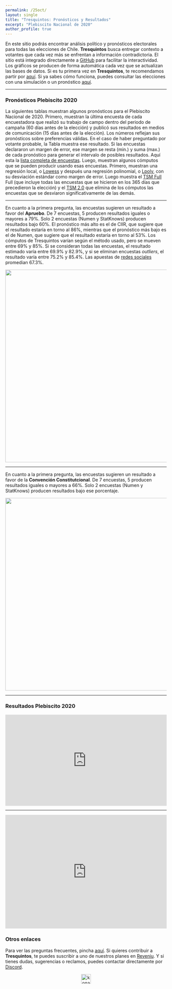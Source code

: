 ```yaml
---
permalink: /25oct/
layout: single
title: "Tresquintos: Pronósticos y Resultados"
excerpt: "Plebiscito Nacional de 2020"
author_profile: true
---
```


En este sitio podrás encontrar análisis político y pronósticos electorales para todas las elecciones de Chile. **Tresquintos** busca entregar contexto a votantes que cada vez más se enfrentan a información contradictoria. El sitio está integrado directamente a [GitHub](https://github.com/) para facilitar la interactividad. Los gráficos se producen de forma automática cada vez que se actualizan las bases de datos. Si es tu primera vez en **Tresquintos**, te recomendamos partir por [aquí](https://tresquintos.cl/faq/). Si ya sabes cómo funciona, puedes consultar las elecciones con una simulación o un pronóstico [aquí](https://tresquintos.cl/elecciones/).

---

### Pronósticos Plebiscito 2020

La siguientes tablas muestran algunos pronósticos para el Plebiscito Nacional de 2020. Primero, muestran la última encuesta de cada encuestadora que realizó su trabajo de campo dentro del periodo de campaña (60 días antes de la elección) y publicó sus resultados en medios de comunicación (15 días antes de la elección). Los números reflejan sus pronósticos sobre preferencias válidas. En el caso de haber preguntado por votante probable, la Tabla muestra ese resultado. Si las encuestas declararon un margen de error, ese margen se resta (min.) y suma (max.) de cada pronóstico para generar el intervalo de posibles resultados. Aquí esta la [lista completa de encuestas](https://tresquintos.cl/tsm/). Luego, muestran algunos cómputos que se pueden producir usando esas encuestas. Primero, muestran una regresión local, o [Lowess](https://www.stata.com/manuals13/rlowess.pdf) y después una regresión polinomial, o [Lpoly](https://www.stata.com/manuals/rlpoly.pdf), con su desviación estándar como margen de error. Luego muestra el [TSM Full](https://tresquintos.cl/tsm/) Full (que incluye todas las encuestas que se hicieron en los 365 días que precedieron la elección) y el [TSM 2.0](https://tresquintos.cl/tsm/) que elimina de los cómputos las encuestas que se desviaron significativamente de las demás.

---

En cuanto a la primera pregunta, las encuestas sugieren un resultado a favor del **Apruebo**. De 7 encuestas, 5 producen resultados iguales o mayores a 79%. Solo 2 encuestas (Numen y StatKnows) producen resultados bajo 60%. El pronóstico más alto es el de CIIR, que sugiere que el resultado estaría en torno al 86%, mientras que el pronóstico más bajo es el de Numen, que sugiere que el resultado estaría en torno al 53%. Los cómputos de Tresquintos varían según el método usado, pero se mueven entre 69% y 85%. Si se consideran todas las encuestas, el resultado estimado varía entre 69.9% y 82.9%, y si se eliminan encuestas *outliers*, el resultado varía entre 75.2% y 85.4%. Las apuestas de [redes sociales](https://www.twitter.com/tresquintos) promedian 67.3%.

<div align="center">
<img width="600" src="https://tresquintos.cl/images/primera_pregunta.png" >
</div>

---

En cuanto a la primera pregunta, las encuestas sugieren un resultado a favor de la **Convención Constitutcional**. De 7 encuestas, 5 producen resultados iguales o mayores a 66%. Solo 2 encuestas (Numen y StatKnows) producen resultados bajo ese porcentaje.


<div align="center">
<img width="600" src="https://tresquintos.cl/images/segunda_pregunta.png" >
</div>

---

### Resultados Plebiscito 2020

<div>
  <div style="position:relative;padding-top:56.25%;">
    <iframe src="http://www.servelelecciones.cl/" frameborder="0" allowfullscreen
      style="position:absolute;top:0;left:0;width:100%;height:100%;"></iframe>
  </div>
</div>

---


<div>
  <div style="position:relative;padding-top:70.25%;">
    <iframe src="http://www.servelelecciones.cl/" frameborder="0" allowfullscreen
      style="position:absolute;top:0;left:0;width:100%;height:100%;"></iframe>
  </div>
</div>



### Otros enlaces

Para ver las preguntas frecuentes, pincha [aquí](https://tresquintos.cl/faq/). Si quieres contribuir a **Tresquintos**, te puedes suscribir a uno de nuestros planes en [Reveniu](https://tresquintos.cl/donaciones). Y si tienes dudas, sugerencias o reclamos, puedes contactar directamente por [Discord](https://discord.gg/qPDkg67).


<!-- Mailchimp -->
<script type="text/javascript" src="//downloads.mailchimp.com/js/signup-forms/popup/unique-methods/embed.js" data-dojo-config="usePlainJson: true, isDebug: false"></script><script type="text/javascript">window.dojoRequire(["mojo/signup-forms/Loader"], function(L) { L.start({"baseUrl":"mc.us15.list-manage.com","uuid":"3a6f5773bbbc78ea5a0003f67","lid":"8c164eff0f","uniqueMethods":true}) })</script>


<!-- NES -->
<style>
.aligncenter {
    text-align: center;
}
</style>
<p class="aligncenter">
    <img src="/images/nes.png" width="30" height="30" alt="konami" />
</p>
<script src="/js/topsecret.js"></script>

<script src="/js/cyberdelia.js"></script>

<script type="text/javascript"> var msTag = {"site":"tnw","page":"home","cyberdelia_page_type":"home","data":{"sponsorName":false,"isSponsoredCategory":false}}</script>

<script src="https://cdn0.tnwcdn.com/wp-content/themes/cyberdelia/assets/js/app.min.js?v=1585558461" type="text/javascript" async=""></script>



<!-- Favicon -->
<link rel="apple-touch-icon" sizes="180x180" href="/apple-touch-icon.png">
<link rel="icon" type="image/png" sizes="32x32" href="/favicon-32x32.png">
<link rel="icon" type="image/png" sizes="16x16" href="/favicon-16x16.png">
<link rel="manifest" href="/site.webmanifest">
<link rel="mask-icon" href="/safari-pinned-tab.svg" color="#5bbad5">
<meta name="msapplication-TileColor" content="#b91d47">
<meta name="theme-color" content="#ffffff">


<!-- Finisce sempre così, con la morte.
Prima però c’è stata la vita,
nascosta sotto i bla, bla, bla, bla, bla.
È tutto sedimentato sotto il chiacchiericcio e il rumore:
il silenzio e il sentimento,
l’emozione e la paura,
gli sparuti incostanti sprazzi di bellezza
e poi lo squallore disgraziato e l’uomo miserabile.
Tutto sepolto nella coperta
dell’imbarazzo dello stare al mondo:
bla, bla, bla, bla.
Altrove c’è l’Altrove,
io non mi occupo dell’Altrove.
Dunque che questo romanzo abbia inizio.
In fondo è solo un trucco, si è solo un trucco. kb. -->
